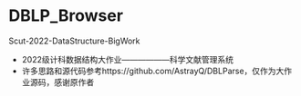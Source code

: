# DBLP_Browser
Scut-2022-DataStructure-BigWork
- 2022级计科数据结构大作业——————科学文献管理系统
- 许多思路和源代码参考https://github.com/AstrayQ/DBLParse，仅作为大作业源码，感谢原作者
